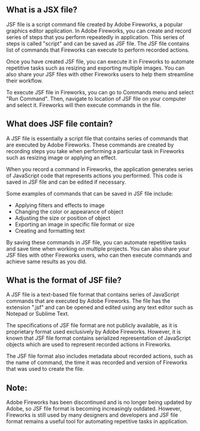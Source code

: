 ## What is a JSX file?

JSF file is a script command file created by Adobe Fireworks, a popular graphics editor application. In Adobe Fireworks, you can create and record series of steps that you perform repeatedly in application. This series of steps is called "script" and can be saved as JSF file. The JSF file contains list of commands that Fireworks can execute to perform recorded actions.

Once you have created JSF file, you can execute it in Fireworks to automate repetitive tasks such as resizing and exporting multiple images. You can also share your JSF files with other Fireworks users to help them streamline their workflow.

To execute JSF file in Fireworks, you can go to Commands menu and select "Run Command". Then, navigate to location of JSF file on your computer and select it. Fireworks will then execute commands in the file.

## What does JSF file contain?

A JSF file is essentially a script file that contains series of commands that are executed by Adobe Fireworks. These commands are created by recording steps you take when performing a particular task in Fireworks such as resizing image or applying an effect.

When you record a command in Fireworks, the application generates series of JavaScript code that represents actions you performed. This code is saved in JSF file and can be edited if necessary.

Some examples of commands that can be saved in JSF file include:

- Applying filters and effects to image
- Changing the color or appearance of object
- Adjusting the size or position of object
- Exporting an image in specific file format or size
- Creating and formatting text

By saving these commands in JSF file, you can automate repetitive tasks and save time when working on multiple projects. You can also share your JSF files with other Fireworks users, who can then execute commands and achieve same results as you did.

## What is the format of JSF file?

A JSF file is a text-based file format that contains series of JavaScript commands that are executed by Adobe Fireworks. The file has the extension ".jsf" and can be opened and edited using any text editor such as Notepad or Sublime Text.

The specifications of JSF file format are not publicly available, as it is proprietary format used exclusively by Adobe Fireworks. However, it is known that JSF file format contains serialized representation of JavaScript objects which are used to represent recorded actions in Fireworks.

The JSF file format also includes metadata about recorded actions, such as the name of command, the time it was recorded and version of Fireworks that was used to create the file.

## Note:

Adobe Fireworks has been discontinued and is no longer being updated by Adobe, so JSF file format is becoming increasingly outdated. However, Fireworks is still used by many designers and developers and JSF file format remains a useful tool for automating repetitive tasks in application.

